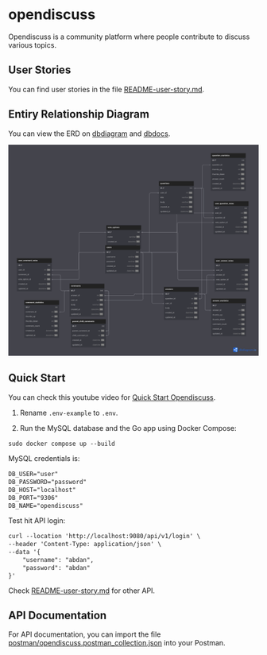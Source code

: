 # opendiscuss

Opendiscuss is a community platform where people contribute to discuss various topics.

## User Stories

You can find user stories in the file [README-user-story.md](README-user-story.md).

## Entiry Relationship Diagram

You can view the ERD on [dbdiagram](https://dbdiagram.io/d/opendiscuss-erd-64e854c002bd1c4a5e6392d5) and [dbdocs](https://dbdocs.io/hidayathamir/opendiscuss).

![erd](README_asset/erd.png)

## Quick Start

You can check this youtube video for [Quick Start Opendiscuss](https://youtu.be/sK3WQV0KyAw).

1. Rename `.env-example` to `.env`.

2. Run the MySQL database and the Go app using Docker Compose:

```shell
sudo docker compose up --build
```

MySQL credentials is:

```
DB_USER="user"
DB_PASSWORD="password"
DB_HOST="localhost"
DB_PORT="9306"
DB_NAME="opendiscuss"
```

Test hit API login:

```shell
curl --location 'http://localhost:9080/api/v1/login' \
--header 'Content-Type: application/json' \
--data '{
    "username": "abdan",
    "password": "abdan"
}'
```

Check [README-user-story.md](README-user-story.md) for other API.

## API Documentation

For API documentation, you can import the file [postman/opendiscuss.postman_collection.json](postman/opendiscuss.postman_collection.json) into your Postman.
